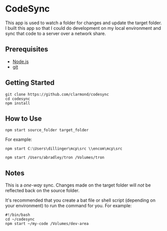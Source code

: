 # CodeSync

This app is used to watch a folder for changes and update the target folder.  I built this app so that I could do development on my local environment and sync that code to a server over a network share.

## Prerequisites

- [Node.js](https://nodejs.org/)
- [git](https://git-scm.com/)

## Getting Started

```
git clone https://github.com/clarmond/codesync
cd codesync
npm install
```

## How to Use
`npm start source_folder target_folder`

For example:

`npm start C:\Users\dillinger\mcp\src \\encom\mcp\src`

`npm start /Users/abradley/tron /Volumes/tron`

## Notes
This is a _one-way_ sync.  Changes made on the target folder will _not_ be reflected back on the source folder.

It's recommended that you create a bat file or shell script (depending on your environment) to run the command for you.  For example:

```
#!/bin/bash
cd ~/codesync
npm start ~/my-code /Volumes/dev-area
```
